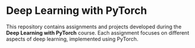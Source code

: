 # Deep Learning with PyTorch

This repository contains assignments and projects developed during the **Deep Learning with PyTorch** course. Each assignment focuses on different aspects of deep learning, implemented using PyTorch.
